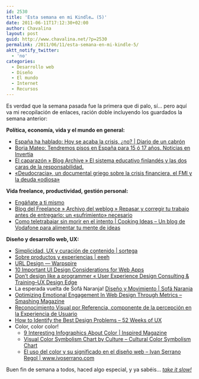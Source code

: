 ```yaml
---
id: 2530
title: 'Esta semana en mi Kindle… (5)'
date: 2011-06-11T17:12:30+02:00
author: Chavalina
layout: post
guid: http://www.chavalina.net/?p=2530
permalink: /2011/06/11/esta-semana-en-mi-kindle-5/
aktt_notify_twitter:
  - 'no'
categories:
  - Desarrollo web
  - Diseño
  - El mundo
  - Internet
  - Recursos
---
```

Es verdad que la semana pasada fue la primera que di palo, sí… pero aquí va mi recopilación de enlaces, ración doble incluyendo los guardados la semana anterior:

**Política, economía, vida y el mundo en general:**

  * <a href="http://www.sergiorojas.es/2011/05/23/espana-ha-balado-hoy-se-acaba-la-crisis-%C2%BFno/" target="_blank">España ha hablado: Hoy se acaba la crisis, ¿no? | Diario de un cabrón</a>
  * <a href="http://www.invertia.com/noticias/articulo-final.asp?idNoticia=2523749" target="_blank">Borja Mateo: Tendremos pisos en España para 15 ó 17 años. Noticias en Invertia</a>
  * <a href="http://www.dreig.eu/caparazon/2011/06/03/educacion-finlandia-responsabilida/" target="_blank">El caparazón » Blog Archive » El sistema educativo finlandés y las dos caras de la responsabilidad.</a>
  * <a href="http://www.elblogsalmon.com/economia/deudocracia-un-documental-griego-sobre-la-crisis-financiera-el-fmi-y-la-deuda" target="_blank">«Deudocracia», un documental griego sobre la crisis financiera, el FMI y la deuda «odiosa»</a>

**Vida freelance, productividad, gestión personal:**

  * <a href="http://desencadenado.com/2011/05/enganate-a-ti-mismo.html" target="_blank">Engáñate a ti mismo</a>
  * <a href="http://facturagem.com/blogdelfreelance/2011/01/30/repasar-y-corregir-tu-trabajo-antes-de-entregarlo-un-sufrimiento-necesario/" target="_blank">Blog del Freelance » Archivo del weblog » Repasar y corregir tu trabajo antes de entregarlo: un «sufrimiento» necesario</a>
  * <a href="http://www.cookingideas.es/los-peligros-del-teletrabajo-20110531.html" target="_blank">Como teletrabajar sin morir en el intento | Cooking Ideas &#8211; Un blog de Vodafone para alimentar tu mente de ideas</a>

**Diseño y desarrollo web, UX:**

  * <a href="http://www.sortega.com/blog/simplicidad-ux-y-curacion-de-contenido/" target="_blank">Simplicidad, UX y curación de contenido | sortega</a>
  * <a href="http://eeeh.net/2011/05/sobre-productos-y-experiencias/" target="_blank">Sobre productos y experiencias | eeeh</a>
  * <a href="http://warpspire.com/posts/url-design/" target="_blank">URL Design — Warpspire</a>
  * <a href="http://sixrevisions.com/user-interface/10-important-ui-design-considerations-for-web-apps/" target="_blank">10 Important UI Design Considerations for Web Apps</a>
  * <a href="http://www.uxdesignedge.com/2010/03/dont-design-like-a-programmer/" target="_blank">Don&#8217;t design like a programmer « User Experience Design Consulting & Training–UX Design Edge</a>
  * La esperada vuelta de Sofá Naranja! <a href="http://sofanaranja.com/2011/05/31/diseno-y-movimiento/" target="_blank">Diseño y Movimiento | Sofá Naranja</a>
  * <a href="http://www.smashingmagazine.com/2011/05/19/optimizing-emotional-engagement-in-web-design-through-metrics/" target="_blank">Optimizing Emotional Engagement In Web Design Through Metrics &#8211; Smashing Magazine</a>
  * <a href="http://www.nosolousabilidad.com/articulos/reconocimiento_visual.htm" target="_blank">Reconocimiento Visual por Referencia, componente de la percepción en la Experiencia de Usuario</a>
  * <a href="http://52weeksofux.com/post/6069568681/how-to-identify-the-best-design-problems" target="_blank">How to Identify the Best Design Problems &#8211; 52 Weeks of UX</a>
  * Color, color color! 
      * <a href="http://www.inspiredm.com/9-interesting-infographics-about-color/" target="_blank">9 Interesting Infographics About Color | Inspired Magazine</a>
      * <a href="http://webdesign.about.com/od/colorcharts/l/bl_colorculture.htm" target="_blank">Visual Color Symbolism Chart by Culture &#8211; Cultural Color Symbolism Chart</a>
      * <a href="http://www.ivoserrano.com/diseno-web/el-uso-del-color-y-su-significado-en-el-diseno-web/#more-506" target="_blank">El uso del color y su significado en el diseño web &#8211; Ivan Serrano Regol | www.ivoserrano.com</a>

Buen fin de semana a todos, haced algo especial, y ya sabéis… <a href="http://www.google.es/url?sa=t&source=web&cd=1&ved=0CCIQFjAA&url=http%3A%2F%2Fes.wikipedia.org%2Fwiki%2FMovimiento_slow&rct=j&q=slow&ei=e5PzTbaDDJCzhAe98NXmBg&usg=AFQjCNFn_v4PQCR1Q331BJgRY3RrnX-r8w&cad=rja" target="_blank"><em>take it slow!</em></a>